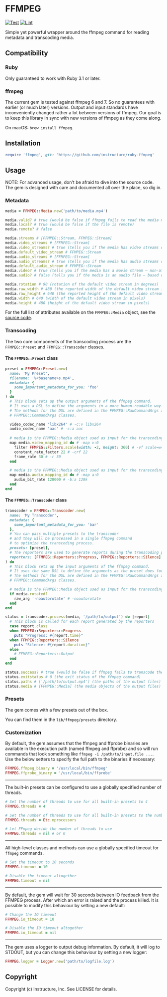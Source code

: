 # FFMPEG

[![Test](https://github.com/instructure/ruby-ffmpeg/actions/workflows/ci.test.yml/badge.svg?event=push)](https://github.com/instructure/ruby-ffmpeg/actions/workflows/ci.test.yml)
[![Lint](https://github.com/instructure/ruby-ffmpeg/actions/workflows/ci.lint.yml/badge.svg?event=push)](https://github.com/instructure/ruby-ffmpeg/actions/workflows/ci.lint.yml)

Simple yet powerful wrapper around the ffmpeg command for reading metadata and transcoding media.

## Compatibility

### Ruby

Only guaranteed to work with Ruby 3.1 or later.

### ffmpeg

The current gem is tested against ffmpeg 6 and 7. So no guarantees with earlier (or much later) 
versions. Output and input standards have inconveniently changed rather a lot between versions 
of ffmpeg. Our goal is to keep this library in sync with new versions of ffmpeg as they come along.

On macOS: `brew install ffmpeg`.

## Installation

```ruby
require 'ffmpeg', git: 'https://github.com/instructure/ruby-ffmpeg'
```

## Usage

NOTE: For advanced usage, don't be afraid to dive into the source code.
The gem is designed with care and documented all over the place, so dig in.

### Metadata

```ruby
media = FFMPEG::Media.new('path/to/media.mp4')

media.valid? # true (would be false if ffmpeg fails to read the media metadata)
media.local? # true (would be false if the file is remote)
media.remote? # false

media.streams # [FFMPEG::Stream, FFMPEG::Stream]
media.video_streams # [FFMPEG::Stream]
media.video_streams? # true (tells you if the media has video streams or not)
media.default_video_stream # FFMPEG::Stream
media.audio_streams # [FFMPEG::Stream]
media.audio_streams? # true (tells you if the media has audio streams or not)
media.default_audio_stream # FFMPEG::Stream
media.video? # true (tells you if the media has a movie stream – non-attached-picture)
media.audio? # false (tells you if the media is an audio file – based on the streams)

media.rotation # 90 (rotation of the default video stream in degrees)
media.raw_width # 480 (the reported width of the default video stream in pixels)
media.raw_height # 640 (the reported height of the default video stream in pixels)
media.width # 640 (width of the default video stream in pixels)
media.height # 480 (height of the default video stream in pixels)
```

For the full list of attributes available on the `FFMPEG::Media` object,
see the [source code](https://github.com/instructure/ruby-ffmpeg/blob/main/lib/ffmpeg/media.rb).

### Transcoding

The two core components of the transcoding process are the `FFMPEG::Preset` and `FFMPEG::Transcoder` classes.

#### The `FFMPEG::Preset` class
```ruby
preset = FFMPEG::Preset.new(
  name: 'My Preset',
  filename: '%<basename>s.mp4',
  metadata: {
    some_important_metadata_for_you: 'foo'
  }
) do
  # This block sets up the output arguments of the ffmpeg command.
  # It uses a DSL to define the arguments in a more human-readable way.
  # The methods for the DSL are defined in the FFMPEG::RawCommandArgs and
  # FFMPEG::CommandArgs classes.

  video_codec_name 'libx264' # -c:v libx264
  audio_codec_name 'aac' # -c:a aac
  
  # media is the FFMPEG::Media object used as input for the transcoding process
  map media.video_mapping_id do # -map v:0
    filter FFMPEG::Filters.scale(width: -2, height: 360) # -vf scale=w=-2:h=360
    constant_rate_factor 22 # -crf 22
    frame_rate 30 # -r 30
  end

  # media is the FFMPEG::Media object used as input for the transcoding process
  map media.audio_mapping_id do # -map a:0
    audio_bit_rate 128000 # -b:a 128k
  end
end
```

#### The `FFMPEG::Transcoder` class
```ruby
transcoder = FFMPEG::Transcoder.new(
  name: 'My Transcoder',
  metadata: {
    some_important_metadata_for_you: 'bar'
  },
  # You can pass multiple presets to the transcoder
  # and they will be processed in a single ffmpeg command
  # to optimize the transcoding process.
  presets: [preset],
  # The reporters are used to generate reports during the transcoding process.
  reporters: [FFMPEG::Reporters::Progress, FFMPEG::Reporters::Silence]
) do
  # This block sets up the input arguments of the ffmpeg command.
  # It uses the same DSL to define the arguments as the preset does for the output arguments.
  # The methods for the DSL are defined in the FFMPEG::RawCommandArgs and
  # FFMPEG::CommandArgs classes.

  # media is the FFMPEG::Media object used as input for the transcoding process
  if media.rotated?
    raw_arg '-noautorotate' # -noautorotate
  end
end

status = transcoder.process(media, '/path/to/output') do |report|
  # This block is called for each report generated by the reporters
  case report.class
  when FFMPEG::Reporters::Progress
    puts "Progress: #{report.time}"
  when FFMPEG::Reporters::Silence
    puts "Silence: #{report.duration}"
  else
    # FFMPEG::Reporters::Output
  end
end

status.success? # true (would be false if ffmpeg fails to transcode the media)
status.exitstatus # 0 (the exit status of the ffmpeg command)
status.paths # ['/path/to/output.mp4'] (the paths of the output files)
status.media # [FFMPEG::Media] (the media objects of the output files)
```

### Presets

The gem comes with a few presets out of the box.

You can find them in the `lib/ffmpeg/presets` directory.

### Customization

By default, the gem assumes that the ffmpeg and ffprobe binaries are available in the execution path (named ffmpeg and ffprobe)
and so will run commands that look something like `ffmpeg -i /path/to/input.file ...`.
Use the below setters to specify the full path to the binaries if necessary:

```ruby
FFMPEG.ffmpeg_binary = '/usr/local/bin/ffmpeg'
FFMPEG.ffprobe_binary = '/usr/local/bin/ffprobe'
```

---

The built-in presets can be configured to use a globally specified number of threads.

```ruby
# Set the number of threads to use for all built-in presets to 4
FFMPEG.threads = 4

# Set the number of threads to use for all built-in presets to the number of processors available
FFMPEG.threads = Etc.nprocessors

# Let FFmpeg decide the number of threads to use
FFMPEG.threads = nil # or 0
```

---

All high-level classes and methods can use a globally specified timeout for `ffmpeg` commands.

```ruby
# Set the timeout to 10 seconds
FFMPEG.timeout = 10

# Disable the timeout altogether
FFMPEG.timeout = nil
```

---

By default, the gem will wait for 30 seconds between IO feedback from the FFMPEG process.
After which an error is raised and the process killed.
It is possible to modify this behaviour by setting a new default:

```ruby
# Change the IO timeout
FFMPEG.io_timeout = 10

# Disable the IO timeout altogether
FFMPEG.io_timeout = nil
```

---

The gem uses a logger to output debug information.
By default, it will log to STDOUT, but you can change this behaviour by setting a new logger:

```ruby
FFMPEG.logger = Logger.new('path/to/logfile.log')
```

Copyright
---------

Copyright (c) Instructure, Inc. See LICENSE for details.
